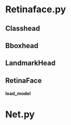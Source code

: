 # Retinaface.py
## Classhead

## Bboxhead

## LandmarkHead

## RetinaFace

#### load_model

# Net.py
